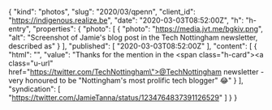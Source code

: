 {
  "kind": "photos",
  "slug": "2020/03/qpenn",
  "client_id": "https://indigenous.realize.be",
  "date": "2020-03-03T08:52:00Z",
  "h": "h-entry",
  "properties": {
    "photo": [
      {
        "photo": "https://media.jvt.me/bgkiv.png",
        "alt": "Screenshot of Jamie's blog post in the Tech Nottingham newsletter, described as"
      }
    ],
    "published": [
      "2020-03-03T08:52:00Z"
    ],
    "content": [
      {
        "html": "",
        "value": "Thanks for the mention in the <span class=\"h-card\"><a class=\"u-url\" href=\"https://twitter.com/TechNottingham\">@TechNottingham</a></span> newsletter - very honoured to be \"Nottingham's most prolific tech blogger\" 😂"
      }
    ],
    "syndication": [
      "https://twitter.com/JamieTanna/status/1234764837391126529"
    ]
  }
}
